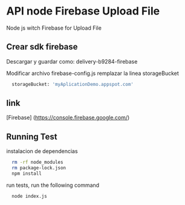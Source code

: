 
# API node Firebase Upload File

Node js witch Firebase for Upload File

## Crear sdk firebase
Descargar y guardar como: delivery-b9284-firebase

Modificar archivo firebase-config.js remplazar la linea storageBucket


```bash
  storageBucket: 'myAplicationDemo.appspot.com'
```

## link

[Firebase] (https://console.firebase.google.com/)


## Running Test

instalacion de dependencias

```bash
  rm -rf node_modules
  rm package-lock.json
  npm install
```
run tests, run the following command
```bash
  node index.js
```

